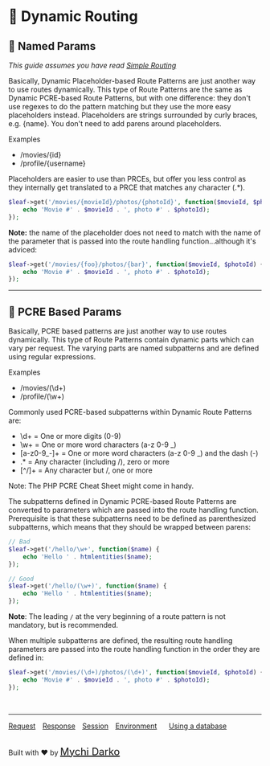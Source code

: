 # 💠 Dynamic Routing

## 🐥 Named Params

*This guide assumes you have read [Simple Routing](v/2.2-beta/routing)*

Basically, Dynamic Placeholder-based Route Patterns are just another way to use routes dynamically. This type of Route Patterns are the same as Dynamic PCRE-based Route Patterns, but with one difference: they don't use regexes to do the pattern matching but they use the more easy placeholders instead. Placeholders are strings surrounded by curly braces, e.g. {name}. You don't need to add parens around placeholders.

Examples

- /movies/{id}
- /profile/{username}

Placeholders are easier to use than PRCEs, but offer you less control as they internally get translated to a PRCE that matches any character (.*).

```php
$leaf->get('/movies/{movieId}/photos/{photoId}', function($movieId, $photoId) {
    echo 'Movie #' . $movieId . ', photo #' . $photoId);
});
```

**Note:** the name of the placeholder does not need to match with the name of the parameter that is passed into the route handling function...although it's adviced:

```php
$leaf->get('/movies/{foo}/photos/{bar}', function($movieId, $photoId) {
    echo 'Movie #' . $movieId . ', photo #' . $photoId);
});
```

<hr>

## 🧐 PCRE Based Params

Basically, PCRE based patterns are just another way to use routes dynamically. This type of Route Patterns contain dynamic parts which can vary per request. The varying parts are named subpatterns and are defined using regular expressions.

Examples

- /movies/(\d+)
- /profile/(\w+)

Commonly used PCRE-based subpatterns within Dynamic Route Patterns are:

- \d+ = One or more digits (0-9)
- \w+ = One or more word characters (a-z 0-9 _)
- [a-z0-9_-]+ = One or more word characters (a-z 0-9 _) and the dash (-)
- .* = Any character (including /), zero or more
- [^/]+ = Any character but /, one or more

Note: The PHP PCRE Cheat Sheet might come in handy.

The subpatterns defined in Dynamic PCRE-based Route Patterns are converted to parameters which are passed into the route handling function. Prerequisite is that these subpatterns need to be defined as parenthesized subpatterns, which means that they should be wrapped between parens:

```php
// Bad
$leaf->get('/hello/\w+', function($name) {
    echo 'Hello ' . htmlentities($name);
});

// Good
$leaf->get('/hello/(\w+)', function($name) {
    echo 'Hello ' . htmlentities($name);
});
```

**Note**: The leading `/` at the very beginning of a route pattern is not mandatory, but is recommended.

When multiple subpatterns are defined, the resulting route handling parameters are passed into the route handling function in the order they are defined in:

```php
$leaf->get('/movies/(\d+)/photos/(\d+)', function($movieId, $photoId) {
    echo 'Movie #' . $movieId . ', photo #' . $photoId);
});
```

<br>
<hr>

<a href="#/v/2.2-beta/http/request" style="margin: 0px">Request</a>
<a href="#/v/2.2-beta/http/response" style="margin: 0px 10px;">Response</a>
<a href="#/v/2.2-beta/http/session" style="margin: 0px; 10px;">Session</a>
<a href="#/v/2.2-beta/environment" style="margin: 0px 10px;">Environment</a>
<a href="#/v/2.2-beta/database" style="margin: 0px 10px;">Using a database</a>

<br>
Built with ❤ by <a href="https://mychi.netlify.com" style="font-size: 20px; color: #111;" target="_blank">Mychi Darko</a>